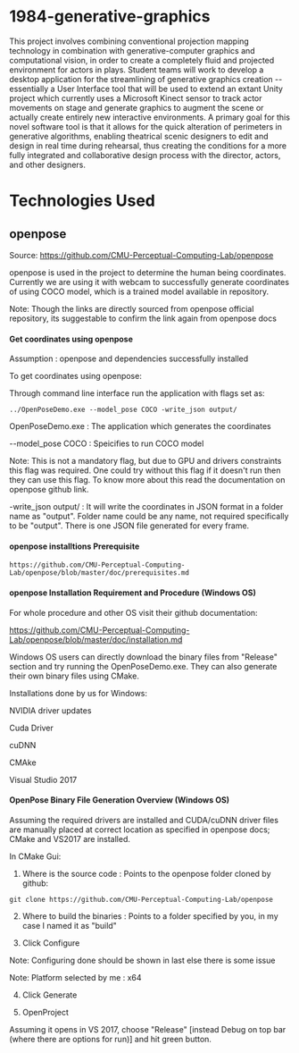 # 1984-generative-graphics
This project involves combining conventional projection mapping technology in combination with generative-computer graphics and computational vision, in order to create a completely fluid and projected environment for actors in plays. Student teams will work to develop a desktop application for the streamlining of generative graphics creation -- essentially a User Interface tool that will be used to extend an extant Unity project which currently uses a Microsoft Kinect sensor to track actor movements on stage and generate graphics to augment the scene or actually create entirely new interactive environments. A primary goal for this novel software tool is that it allows for the quick alteration of perimeters in generative algorithms, enabling theatrical scenic designers to edit and design in real time during rehearsal, thus creating the conditions for a more fully integrated and collaborative design process with the director, actors, and other designers. 


# Technologies Used

## openpose

Source: https://github.com/CMU-Perceptual-Computing-Lab/openpose

openpose is used in the project to determine the human being coordinates. Currently we are using it with webcam to successfully generate coordinates of using COCO model, which is a trained model available in repository.

Note: Though the links are directly sourced from openpose official repository, its suggestable to confirm the link again from openpose docs

#### Get coordinates using openpose

Assumption : openpose and dependencies successfully installed

To get coordinates using openpose:

Through command line interface run the application with flags set as:


```
../OpenPoseDemo.exe --model_pose COCO -write_json output/
```

OpenPoseDemo.exe : The application which generates the coordinates

--model_pose COCO : Speicifies to run COCO model

Note: This is not a mandatory flag, but due to GPU and drivers constraints this flag was required. One could try without this flag if it doesn't run then they can use this flag. To know more about this read the documentation on openpose github link.

-write_json output/ : It will write the coordinates in JSON format in a folder name as "output". Folder name could be any name, not required specifically to be "output". There is one JSON file generated for every frame.

#### openpose installtions Prerequisite

```
https://github.com/CMU-Perceptual-Computing-Lab/openpose/blob/master/doc/prerequisites.md
```


#### openpose Installation Requirement and Procedure (Windows OS)

For whole procedure and other OS visit their github documentation:

https://github.com/CMU-Perceptual-Computing-Lab/openpose/blob/master/doc/installation.md

Windows OS users can directly download the binary files from "Release" section and try running the OpenPoseDemo.exe. They can also generate their own binary files using CMake.

Installations done by us for Windows:

NVIDIA driver updates

Cuda Driver

cuDNN

CMAke

Visual Studio 2017


#### OpenPose Binary File Generation Overview (Windows OS)

Assuming the required drivers are installed and CUDA/cuDNN driver files are manually placed at correct location as specified in openpose docs; CMake and VS2017 are installed.

In CMake Gui:

1. Where is the source code : Points to the openpose folder cloned by github:

```
git clone https://github.com/CMU-Perceptual-Computing-Lab/openpose
```


2. Where to build the binaries : Points to a folder specified by you, in my case I named it as "build"

3. Click Configure

Note: Configuring done should be shown in last else there is some issue

Note: Platform selected by me : x64

4. Click Generate

5. OpenProject

Assuming it opens in VS 2017, choose "Release" [instead Debug on top bar (where there are options for run)] and hit green button.

